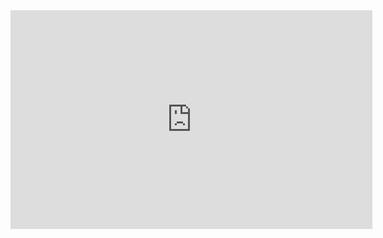 <iframe allowFullScreen=True allowFullScreen=True width="579" height="350" src="https://www.youtube.com/embed/NnTvZWp5Q7o" title="Making a Minecraft Obsidian Block in Real Life Using Astro Tech Resin" frameborder="0" allow="accelerometer; autoplay; clipboard-write; encrypted-media; gyroscope; picture-in-picture; web-share" referrerpolicy="strict-origin-when-cross-origin" allowfullscreen></iframe>
